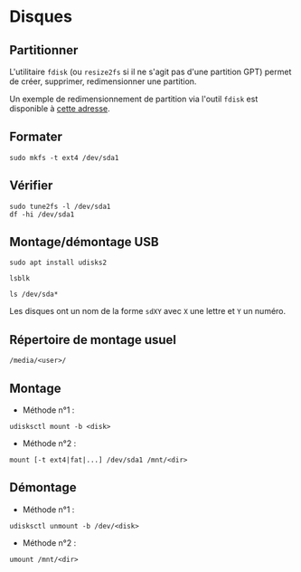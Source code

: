 # Disques

## Partitionner

L'utilitaire `fdisk` (ou `resize2fs` si il ne s'agit pas d'une partition GPT) permet de créer, supprimer, redimensionner une partition.

Un exemple de redimensionnement de partition via l'outil `fdisk` est disponible à [cette adresse](https://access.redhat.com/articles/1190213).

## Formater

```shell
sudo mkfs -t ext4 /dev/sda1
```

## Vérifier

```shell
sudo tune2fs -l /dev/sda1
df -hi /dev/sda1
```

## Montage/démontage USB

```shell
sudo apt install udisks2
```

```shell
lsblk

ls /dev/sda*
```

Les disques ont un nom de la forme `sdXY` avec `X` une lettre et `Y` un numéro.

## Répertoire de montage usuel

```
/media/<user>/
```

## Montage

* Méthode n°1 :

```shell
udisksctl mount -b <disk>
```

* Méthode n°2 :

```shell
mount [-t ext4|fat|...] /dev/sda1 /mnt/<dir>
```

## Démontage

* Méthode n°1 :

```shell
udisksctl unmount -b /dev/<disk>
```

* Méthode n°2 :

```shell
umount /mnt/<dir>
```
